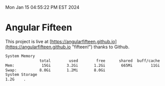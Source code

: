 Mon Jan 15 04:55:22 PM EST 2024

# Angular Fifteen


This project is live at [https://angularfifteen.github.io](https://angularfifteen.github.io "fifteen!") thanks to Github.

```bash
System Memory
               total        used        free      shared  buff/cache   available
Mem:            15Gi       3.2Gi       1.2Gi       665Mi        11Gi        12Gi
Swap:          8.0Gi       1.2Mi       8.0Gi
System Storage
1.2G	.
